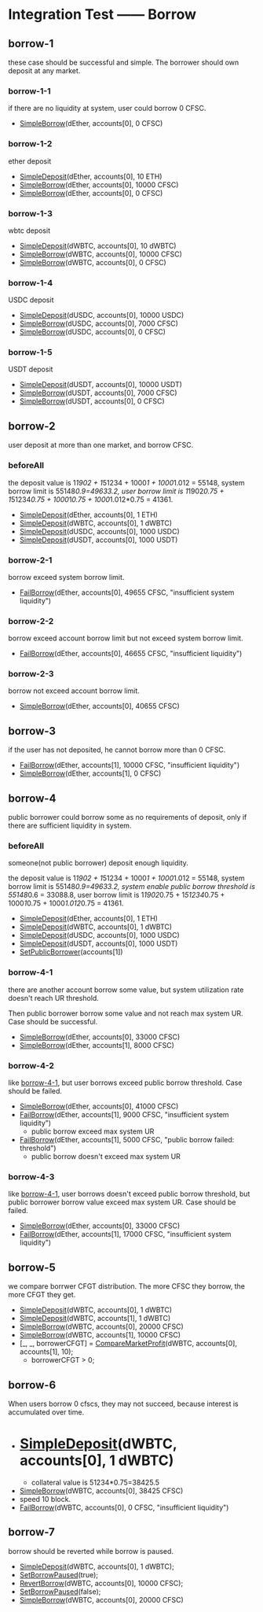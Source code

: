 # Integration Test —— Borrow

## borrow-1

these case should be successful and simple. The borrower should own deposit at any market.

### borrow-1-1

if there are no liquidity at system, user could borrow 0 CFSC.

- [SimpleBorrow](./test-function.md#SimpleBorrow)(dEther, accounts[0], 0 CFSC)

### borrow-1-2

ether deposit

- [SimpleDeposit](./test-function.md#SimpleDeposit)(dEther, accounts[0], 10 ETH)
- [SimpleBorrow](./test-function.md#SimpleBorrow)(dEther, accounts[0], 10000 CFSC)
- [SimpleBorrow](./test-function.md#SimpleBorrow)(dEther, accounts[0], 0 CFSC)

### borrow-1-3

wbtc deposit

- [SimpleDeposit](./test-function.md#SimpleDeposit)(dWBTC, accounts[0], 10 dWBTC)
- [SimpleBorrow](./test-function.md#SimpleBorrow)(dWBTC, accounts[0], 10000 CFSC)
- [SimpleBorrow](./test-function.md#SimpleBorrow)(dWBTC, accounts[0], 0 CFSC)

### borrow-1-4

USDC deposit

- [SimpleDeposit](./test-function.md#SimpleDeposit)(dUSDC, accounts[0], 10000 USDC)
- [SimpleBorrow](./test-function.md#SimpleBorrow)(dUSDC, accounts[0], 7000 CFSC)
- [SimpleBorrow](./test-function.md#SimpleBorrow)(dUSDC, accounts[0], 0 CFSC)

### borrow-1-5

USDT deposit

- [SimpleDeposit](./test-function.md#SimpleDeposit)(dUSDT, accounts[0], 10000 USDT)
- [SimpleBorrow](./test-function.md#SimpleBorrow)(dUSDT, accounts[0], 7000 CFSC)
- [SimpleBorrow](./test-function.md#SimpleBorrow)(dUSDT, accounts[0], 0 CFSC)

## borrow-2

user deposit at more than one market, and borrow CFSC.

### beforeAll

the deposit value is 1*1902 + 1*51234 + 1000*1 + 1000*1.012 = 55148, system borrow limit is 55148*0.9=49633.2, user
borrow limit is 1*1902*0.75 + 1*51234*0.75 + 1000*1*0.75 + 1000*1.012*0.75 = 41361.

- [SimpleDeposit](./test-function.md#SimpleDeposit)(dEther, accounts[0], 1 ETH)
- [SimpleDeposit](./test-function.md#SimpleDeposit)(dWBTC, accounts[0], 1 dWBTC)
- [SimpleDeposit](./test-function.md#SimpleDeposit)(dUSDC, accounts[0], 1000 USDC)
- [SimpleDeposit](./test-function.md#SimpleDeposit)(dUSDT, accounts[0], 1000 USDT)

### borrow-2-1

borrow exceed system borrow limit.

- [FailBorrow](./test-function.md#FailBorrow)(dEther, accounts[0], 49655 CFSC, "insufficient system liquidity")

### borrow-2-2

borrow exceed account borrow limit but not exceed system borrow limit.

- [FailBorrow](./test-function.md#FailBorrow)(dEther, accounts[0], 46655 CFSC, "insufficient liquidity")

### borrow-2-3

borrow not exceed account borrow limit.

- [SimpleBorrow](./test-function.md#SimpleBorrow)(dEther, accounts[0], 40655 CFSC)

## borrow-3

if the user has not deposited, he cannot borrow more than 0 CFSC.

- [FailBorrow](./test-function.md#FailBorrow)(dEther, accounts[1], 10000 CFSC, "insufficient liquidity")
- [SimpleBorrow](./test-function.md#SimpleBorrow)(dEther, accounts[1], 0 CFSC)

## borrow-4

public borrower could borrow some as no requirements of deposit, only if there are sufficient liquidity in system.

### beforeAll

someone(not public borrower) deposit enough liquidity.

the deposit value is 1*1902 + 1*51234 + 1000*1 + 1000*1.012 = 55148, system borrow limit is 55148*0.9=49633.2, system
enable public borrow threshold is 55148*0.6 = 33088.8, user borrow limit is 1*1902*0.75 + 1*51234*0.75 + 1000*1*0.75 +
1000*1.012*0.75 = 41361.

- [SimpleDeposit](./test-function.md#SimpleDeposit)(dEther, accounts[0], 1 ETH)
- [SimpleDeposit](./test-function.md#SimpleDeposit)(dWBTC, accounts[0], 1 dWBTC)
- [SimpleDeposit](./test-function.md#SimpleDeposit)(dUSDC, accounts[0], 1000 USDC)
- [SimpleDeposit](./test-function.md#SimpleDeposit)(dUSDT, accounts[0], 1000 USDT)
- [SetPublicBorrower](./test-function.md#SetPublicBorrower)(accounts[1])

### borrow-4-1

there are another account borrow some value, but system utilization rate doesn't reach UR threshold.

Then public borrower borrow some value and not reach max system UR. Case should be successful.

- [SimpleBorrow](./test-function.md#SimpleBorrow)(dEther, accounts[0], 33000 CFSC)
- [SimpleBorrow](./test-function.md#SimpleBorrow)(dEther, accounts[1], 8000 CFSC)

### borrow-4-2

like [borrow-4-1](#borrow-4-1), but user borrows exceed public borrow threshold. Case should be failed.

- [SimpleBorrow](./test-function.md#SimpleBorrow)(dEther, accounts[0], 41000 CFSC)
- [FailBorrow](./test-function.md#FailBorrow)(dEther, accounts[1], 9000 CFSC, "insufficient system liquidity")
    - public borrow exceed max system UR
- [FailBorrow](./test-function.md#FailBorrow)(dEther, accounts[1], 5000 CFSC, "public borrow failed: threshold")
    - public borrow doesn't exceed max system UR

### borrow-4-3

like [borrow-4-1](#borrow-4-1), user borrows doesn't exceed public borrow threshold, but public borrower borrow value
exceed max system UR. Case should be failed.

- [SimpleBorrow](./test-function.md#SimpleBorrow)(dEther, accounts[0], 33000 CFSC)
- [FailBorrow](./test-function.md#FailBorrow)(dEther, accounts[1], 17000 CFSC, "insufficient system liquidity")

## borrow-5

we compare borrwer CFGT distribution. The more CFSC they borrow, the more CFGT they get.

- [SimpleDeposit](./test-function.md#SimpleDeposit)(dWBTC, accounts[0], 1 dWBTC)
- [SimpleDeposit](./test-function.md#SimpleDeposit)(dWBTC, accounts[1], 1 dWBTC)
- [SimpleBorrow](./test-function.md#SimpleBorrow)(dWBTC, accounts[0], 20000 CFSC)
- [SimpleBorrow](./test-function.md#SimpleBorrow)(dWBTC, accounts[1], 10000 CFSC)
- [_, _, borrowerCFGT] = [CompareMarketProfit](./test-function.md#CompareMarketProfit)(dWBTC, accounts[0], accounts[1],
  10);
    - borrowerCFGT > 0;

## borrow-6

When users borrow 0 cfscs, they may not succeed, because interest is accumulated over time.

- # [SimpleDeposit](./test-function.md#SimpleDeposit)(dWBTC, accounts[0], 1 dWBTC)
    - collateral value is 51234*0.75=38425.5
- [SimpleBorrow](./test-function.md#SimpleBorrow)(dWBTC, accounts[0], 38425 CFSC)
- speed 10 block.
- [FailBorrow](./test-function.md#FailBorrow)(dWBTC, accounts[0], 0 CFSC, "insufficient liquidity")

## borrow-7

borrow should be reverted while borrow is paused.

- [SimpleDeposit](./test-function.md#SimpleDeposit)(dWBTC, accounts[0], 1 dWBTC);
- [SetBorrowPaused](./test-function.md#SetBorrowPaused)(true);
- [RevertBorrow](./test-function.md#RevertBorrow)(dWBTC, accounts[0], 10000 CFSC);
- [SetBorrowPaused](./test-function.md#SetBorrowPaused)(false);
- [SimpleBorrow](./test-function.md#SimpleBorrow)(dWBTC, accounts[0], 20000 CFSC)